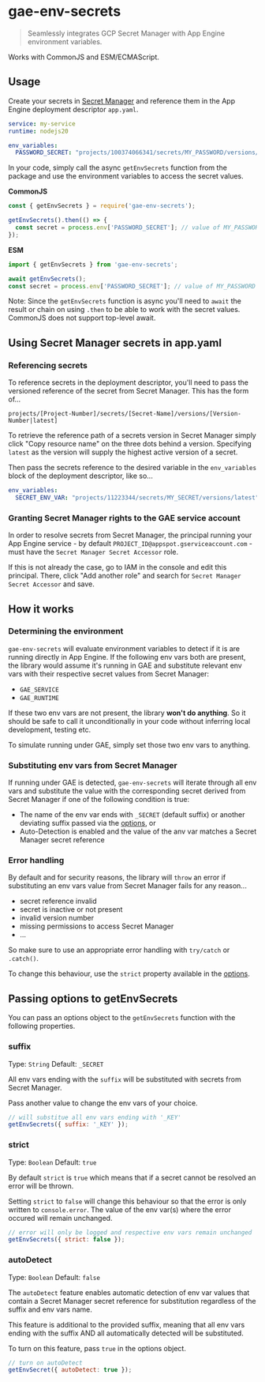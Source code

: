 # gae-env-secrets

>  Seamlessly integrates GCP Secret Manager with App Engine environment variables.

Works with CommonJS and ESM/ECMAScript.

## Usage

Create your secrets in [Secret Manager](https://cloud.google.com/secret-manager) and reference them in the App Engine deployment descriptor `app.yaml`.

```yaml
service: my-service
runtime: nodejs20

env_variables:
  PASSWORD_SECRET: "projects/100374066341/secrets/MY_PASSWORD/versions/latest"
```

In your code, simply call the async `getEnvSecrets` function from the package and use the environment variables to access the secret values.

**CommonJS**
```js
const { getEnvSecrets } = require('gae-env-secrets');

getEnvSecrets().then(() => {
  const secret = process.env['PASSWORD_SECRET']; // value of MY_PASSWORD from Secret Manager
});
```

**ESM**
```js
import { getEnvSecrets } from 'gae-env-secrets';

await getEnvSecrets();
const secret = process.env['PASSWORD_SECRET']; // value of MY_PASSWORD from Secret Manager
```

Note: Since the `getEnvSecrets` function is async you'll need to `await` the result or chain on using `.then` to be able to work with the secret values. CommonJS does not support top-level await.

## Using Secret Manager secrets in app.yaml

### Referencing secrets

To reference secrets in the deployment descriptor, you'll need to pass the versioned reference of the secret from Secret Manager. This has the form of...

`projects/[Project-Number]/secrets/[Secret-Name]/versions/[Version-Number|latest]`

To retrieve the reference path of a secrets version in Secret Manager simply click "Copy resource name" on the three dots behind a version. Specifying `latest` as the version will supply the highest active version of a secret.

Then pass the secrets reference to the desired variable in the `env_variables` block of the deployment descriptor, like so...

```yaml
env_variables:
  SECRET_ENV_VAR: "projects/11223344/secrets/MY_SECRET/versions/latest"
```

### Granting Secret Manager rights to the GAE service account

In order to resolve secrets from Secret Manager, the principal running your App Engine service - by default `PROJECT_ID@appspot.gserviceaccount.com` - must have the `Secret Manager Secret Accessor` role.

If this is not already the case, go to IAM in the console and edit this principal. There, click "Add another role" and search for `Secret Manager Secret Accessor` and save.

## How it works

### Determining the environment

`gae-env-secrets` will evaluate environment variables to detect if it is are running directly in App Engine. If the following env vars both are present, the library would assume it's running in GAE and substitute relevant env vars with their respective secret values from Secret Manager:
- `GAE_SERVICE`
- `GAE_RUNTIME`

If these two env vars are not present, the library **won't do anything**. So it should be safe to call it unconditionally in your code without inferring local development, testing etc. 

To simulate running under GAE, simply set those two env vars to anything.

### Substituting env vars from Secret Manager

If running under GAE is detected, `gae-env-secrets` will iterate through all env vars and substitute the value with the corresponding secret derived from Secret Manager if one of the following condition is true:
- The name of the env var ends with `_SECRET` (default suffix) or another deviating suffix passed via the [options](#passing-options-to-getenvsecrets), or
- Auto-Detection is enabled and the value of the anv var matches a Secret Manager secret reference

### Error handling

By default and for security reasons, the library will `throw` an error if substituting an env vars value from Secret Manager fails for any reason...
- secret reference invalid
- secret is inactive or not present
- invalid version number
- missing permissions to access Secret Manager
- ...

So make sure to use an appropriate error handling with `try/catch` or `.catch()`. 

To change this behaviour, use the `strict` property available in the [options](#passing-options-to-getenvsecrets).

## Passing options to getEnvSecrets

You can pass an options object to the `getEnvSecrets` function with the following properties.

### suffix

Type: `String`
Default: `_SECRET`

All env vars ending with the `suffix` will be substituted with secrets from Secret Manager.

Pass another value to change the env vars of your choice.

```js
// will substitue all env vars ending with '_KEY'
getEnvSecrets({ suffix: '_KEY' });
```

### strict

Type: `Boolean`
Default: `true`

By default `strict` is `true` which means that if a secret cannot be resolved an error will be thrown.

Setting `strict` to `false` will change this behaviour so that the error is only written to `console.error`. The value of the env var(s) where the error occured will remain unchanged.

```js
// error will only be logged and respective env vars remain unchanged
getEnvSecrets({ strict: false });
```

### autoDetect

Type: `Boolean`
Default: `false`

The `autoDetect` feature enables automatic detection of env var values that contain a Secret Manager secret reference for substitution regardless of the suffix and env vars name.

This feature is additional to the provided suffix, meaning that all env vars ending with the suffix AND all automatically detected will be substituted.

To turn on this feature, pass `true` in the options object.

```js
// turn on autoDetect
getEnvSecret({ autoDetect: true });
```
